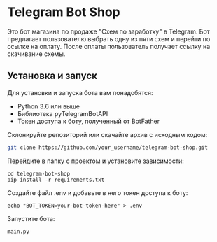 # Telegram Bot Shop

Это бот магазина по продаже "Схем по заработку" в Telegram. Бот предлагает пользователю выбрать одну из пяти схем и перейти по ссылке на оплату. После оплаты пользователь получает ссылку на скачивание схемы.

## Установка и запуск

Для установки и запуска бота вам понадобятся:

- Python 3.6 или выше
- Библиотека pyTelegramBotAPI
- Токен доступа к боту, полученный от BotFather

Склонируйте репозиторий или скачайте архив с исходным кодом:

```bash
git clone https://github.com/your_username/telegram-bot-shop.git
```
Перейдите в папку с проектом и установите зависимости:
```
cd telegram-bot-shop
pip install -r requirements.txt
```
Создайте файл .env и добавьте в него токен доступа к боту:
```
echo "BOT_TOKEN=your-bot-token-here" > .env
```
Запустите бота:
```
main.py
```
